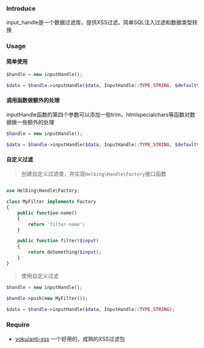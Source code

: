 ### Introduce

input_handle是一个数据过滤库，提供XSS过滤，简单SQL注入过滤和数据类型转换

### Usage

#### 简单使用

```php
$handle = new inputHandle();

$data = $handle->inputHandle($data, InputHandle::TYPE_STRING, $defaultVal);
```

#### 调用函数做额外的处理

inputHandle函数的第四个参数可以添加一些trim，htmlspecialchars等函数对数据做一些额外的处理

```php
$handle = new inputHandle();

$data = $handle->inputHandle($data, InputHandle::TYPE_STRING, $defaultVal, 'trim,htmlspecialchars');
```

#### 自定义过滤

> 创建自定义过滤类，并实现`Helbing\Handle\Factory`接口函数

```php

use Helbing\Handle\Factory;

class MyFilter implements Factory
{
    public function name()
    {
        return 'filter-name';
    }

    public function filter($input)
    {
        return doSomething($input);
    }
}
```

> 使用自定义过滤

```php
$handle = new inputHandle();

$handle->push(new MyFilter());

$data = $handle->inputHandle($data, InputHandle::TYPE_STRING);
```

### Require

- [voku/anti-xss](https://packagist.org/packages/voku/anti-xss) 一个好用的，成熟的XSS过滤包
